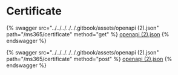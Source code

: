 # Certificate

{% swagger src="../../../../../.gitbook/assets/openapi (2).json" path="/ms365/certificate" method="get" %}
[openapi (2).json](<../../../../../.gitbook/assets/openapi (2).json>)
{% endswagger %}

{% swagger src="../../../../../.gitbook/assets/openapi (2).json" path="/ms365/certificate" method="post" %}
[openapi (2).json](<../../../../../.gitbook/assets/openapi (2).json>)
{% endswagger %}
